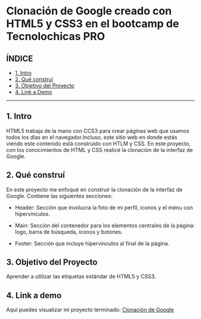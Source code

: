 # Clonación de Google creado con HTML5 y CSS3 en el bootcamp de Tecnolochicas PRO


## **ÍNDICE**

* [1. Intro](https://github.com/Sanby-0c/clonaciongoogle/blob/main/README.md#1-intro)
* [2. Qué construí](https://github.com/Sanby-0c/clonaciongoogle/blob/main/README.md#2-qu%C3%A9-constru%C3%AD)
* [3. Objetivo del Proyecto](https://github.com/Sanby-0c/clonaciongoogle/blob/main/README.md#3-objetivo-del-proyecto)
* [4. Link a Demo](https://github.com/Sanby-0c/clonaciongoogle/blob/main/README.md#4-link-a-demo)

****

## 1. Intro
HTML5 trabaja de la mano con CCS3 para crear páginas web que usamos todos los días en el navegador.Incluso, este sitio web en donde estás viendo este contenido está construido con HTLM y CSS. En este proyecto, con los conocimientos de HTML y CSS realicé la clonación de la interfaz de Google.

## 2. Qué construí
En este proyecto me enfoqué en construir la clonación de la interfaz de Google.
Contiene las siguientes secciones:

* Header: Sección que involucra la foto de mi perfil, iconos y el ménu con hipervinculos. 

* Main: Sección del contenedor para los elementos centrales de la página: logo, barra de búsqueda, iconos y botones.

* Footer: Sección que incluye hipervinculos al final de la página. 

## 3. Objetivo del Proyecto
Aprender a utilizar las etiquetas estándar de HTML5 y CSS3.

## 4. Link a demo
Aquí puedes visualizar mi proyecto terminado: [Clonación de Google](https://wonderful-cannoli-175774.netlify.app)
